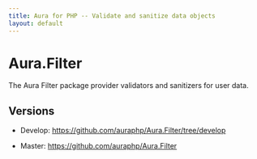 ```yaml
---
title: Aura for PHP -- Validate and sanitize data objects
layout: default
---
```


Aura.Filter
=============

The Aura Filter package provider validators and sanitizers for user data.

Versions
--------

- Develop: <https://github.com/auraphp/Aura.Filter/tree/develop>

- Master: <https://github.com/auraphp/Aura.Filter>
